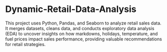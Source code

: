 # Dynamic-Retail-Data-Analysis
This project uses Python, Pandas, and Seaborn to analyze retail sales data. It merges datasets, cleans data, and conducts exploratory data analysis (EDA) to uncover insights on how markdowns, holidays, temperature, and fuel prices impact sales performance, providing valuable recommendations for retail strategies.
